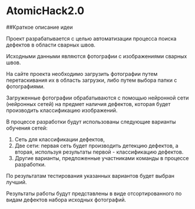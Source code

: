 # AtomicHack2.0

##Краткое описание идеи

Проект разрабатывается с целью автоматизации процесса поиска дефектов в области сварных швов.

Исходными данными являются фотографии с изображениями сварных швов.

На сайте проекта необходимо загрузить фотографии путем перетаскивания их в область загрузки, либо  путем выбора папки с фотографиями.

Загруженные фотографии обрабатываются с помощью нейронной сети (нейронных сетей) на предмет наличия дефектов, которая будет производить классификацию изображений.

В процессе разработки будут использованы следующие варианты обучения сетей:
1. Сеть для классификации дефектов,
2. Две сети: первая сеть будет производить детекцию дефектов, а вторая, используя результаты первой - классификацию дефектов.
3. Другие варианты, предложенные участниками команды в процессе разработки. 

По результатам тестирования указанных вариантов будет выбран лучший.

Результаты работы будут представлены в виде отсортированного по видам дефектов набора исходных фотографий.
